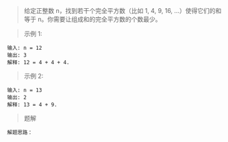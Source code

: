 
>给定正整数 n，找到若干个完全平方数（比如 1, 4, 9, 16, ...）使得它们的和等于 n。你需要让组成和的完全平方数的个数最少。

>示例 1:
```
输入: n = 12
输出: 3 
解释: 12 = 4 + 4 + 4.
```
>示例 2:
```
输入: n = 13
输出: 2
解释: 13 = 4 + 9.
```
>题解
```
解题思路：
